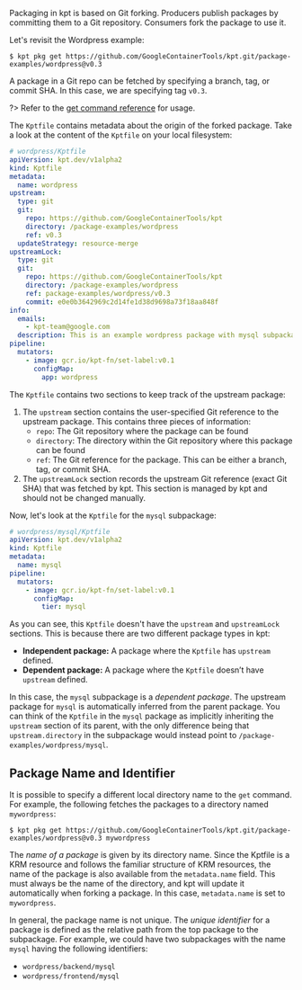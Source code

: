 Packaging in kpt is based on Git forking. Producers publish packages by committing them to a Git
repository. Consumers fork the package to use it.

Let's revisit the Wordpress example:

```shell
$ kpt pkg get https://github.com/GoogleContainerTools/kpt.git/package-examples/wordpress@v0.3
```

A package in a Git repo can be fetched by specifying a branch, tag, or commit SHA. In this case,
we are specifying tag `v0.3`.

?> Refer to the [get command reference][get-doc] for usage.

The `Kptfile` contains metadata about the origin of the forked package. Take a look at the content
of the `Kptfile` on your local filesystem:

```yaml
# wordpress/Kptfile
apiVersion: kpt.dev/v1alpha2
kind: Kptfile
metadata:
  name: wordpress
upstream:
  type: git
  git:
    repo: https://github.com/GoogleContainerTools/kpt
    directory: /package-examples/wordpress
    ref: v0.3
  updateStrategy: resource-merge
upstreamLock:
  type: git
  git:
    repo: https://github.com/GoogleContainerTools/kpt
    directory: /package-examples/wordpress
    ref: package-examples/wordpress/v0.3
    commit: e0e0b3642969c2d14fe1d38d9698a73f18aa848f
info:
  emails:
    - kpt-team@google.com
  description: This is an example wordpress package with mysql subpackage
pipeline:
  mutators:
    - image: gcr.io/kpt-fn/set-label:v0.1
      configMap:
        app: wordpress
```

The `Kptfile` contains two sections to keep track of the upstream package:

1. The `upstream` section contains the user-specified Git reference to the upstream package. This
   contains three pieces of information:
   - `repo`: The Git repository where the package can be found
   - `directory`: The directory within the Git repository where this package can be found
   - `ref`: The Git reference for the package. This can be either a branch, tag, or commit SHA.
2. The `upstreamLock` section records the upstream Git reference (exact Git SHA) that was fetched by
   kpt. This section is managed by kpt and should not be changed manually.

Now, let's look at the `Kptfile` for the `mysql` subpackage:

```yaml
# wordpress/mysql/Kptfile
apiVersion: kpt.dev/v1alpha2
kind: Kptfile
metadata:
  name: mysql
pipeline:
  mutators:
    - image: gcr.io/kpt-fn/set-label:v0.1
      configMap:
        tier: mysql
```

As you can see, this `Kptfile` doesn't have the `upstream` and `upstreamLock` sections.
This is because there are two different package types in kpt:

- **Independent package:** A package where the `Kptfile` has `upstream` defined.
- **Dependent package:** A package where the `Kptfile` doesn’t have `upstream` defined.

In this case, the `mysql` subpackage is a _dependent package_. The upstream package for `mysql` is
automatically inferred from the parent package. You can think of the `Kptfile` in the `mysql`
package as implicitly inheriting the `upstream` section of its parent, with the only difference
being that `upstream.directory` in the subpackage would instead point to
`/package-examples/wordpress/mysql`.

## Package Name and Identifier

It is possible to specify a different local directory name to the `get` command. For example,
the following fetches the packages to a directory named `mywordpress`:

```shell
$ kpt pkg get https://github.com/GoogleContainerTools/kpt.git/package-examples/wordpress@v0.3 mywordpress
```

The _name of a package_ is given by its directory name. Since the Kptfile is a KRM resource and
follows the familiar structure of KRM resources, the name of the package is also available from the
`metadata.name` field. This must always be the name of the directory, and kpt will update it
automatically when forking a package. In this case, `metadata.name` is set to `mywordpress`.

In general, the package name is not unique. The _unique identifier_ for a
package is defined as the relative path from the top package to the subpackage. For example, we
could have two subpackages with the name `mysql` having the following identifiers:

- `wordpress/backend/mysql`
- `wordpress/frontend/mysql`

[get-doc]: /reference/cli/pkg/get/
